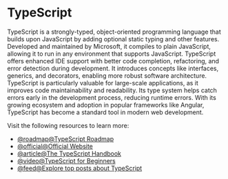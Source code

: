 # TypeScript

TypeScript is a strongly-typed, object-oriented programming language that builds upon JavaScript by adding optional static typing and other features. Developed and maintained by Microsoft, it compiles to plain JavaScript, allowing it to run in any environment that supports JavaScript. TypeScript offers enhanced IDE support with better code completion, refactoring, and error detection during development. It introduces concepts like interfaces, generics, and decorators, enabling more robust software architecture. TypeScript is particularly valuable for large-scale applications, as it improves code maintainability and readability. Its type system helps catch errors early in the development process, reducing runtime errors. With its growing ecosystem and adoption in popular frameworks like Angular, TypeScript has become a standard tool in modern web development.

Visit the following resources to learn more:

- [@roadmap@TypeScript Roadmap](/typescript)
- [@official@Official Website](https://www.typescriptlang.org/)
- [@article@The TypeScript Handbook](https://www.typescriptlang.org/docs/handbook/intro.html)
- [@video@TypeScript for Beginners](https://www.youtube.com/watch?v=BwuLxPH8IDs)
- [@feed@Explore top posts about TypeScript](https://app.daily.dev/tags/typescript?ref=roadmapsh)

